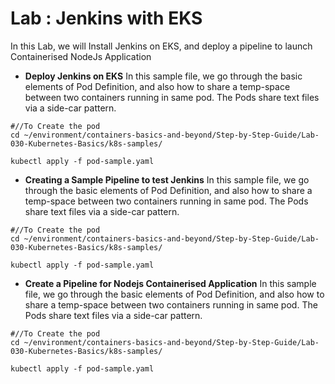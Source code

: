 # Lab : Jenkins with EKS

In this Lab, we will Install Jenkins on EKS, and deploy a pipeline to launch Containerised NodeJs Application

* **Deploy Jenkins on EKS**
In this sample file, we go through the basic elements of Pod Definition, and also how to share a temp-space between two containers running in same pod. The Pods share text files via a side-car pattern.

```
#//To Create the pod
cd ~/environment/containers-basics-and-beyond/Step-by-Step-Guide/Lab-030-Kubernetes-Basics/k8s-samples/

kubectl apply -f pod-sample.yaml
```


* **Creating a Sample Pipeline to test Jenkins**
In this sample file, we go through the basic elements of Pod Definition, and also how to share a temp-space between two containers running in same pod. The Pods share text files via a side-car pattern.

```
#//To Create the pod
cd ~/environment/containers-basics-and-beyond/Step-by-Step-Guide/Lab-030-Kubernetes-Basics/k8s-samples/

kubectl apply -f pod-sample.yaml
```

* **Create a Pipeline for Nodejs Containerised Application**
In this sample file, we go through the basic elements of Pod Definition, and also how to share a temp-space between two containers running in same pod. The Pods share text files via a side-car pattern.

```
#//To Create the pod
cd ~/environment/containers-basics-and-beyond/Step-by-Step-Guide/Lab-030-Kubernetes-Basics/k8s-samples/

kubectl apply -f pod-sample.yaml
```

